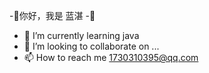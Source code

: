 -👋你好，我是  蓝湛
-👀
- 🌱 I’m currently learning java 
- 💞️ I’m looking to collaborate on ...
- 📫 How to reach me  1730310395@qq.com

<!---
1730310395/1730310395 is a ✨ special ✨ repository because its `README.md` (this file) appears on your GitHub profile.
You can click the Preview link to take a look at your changes.
--->
